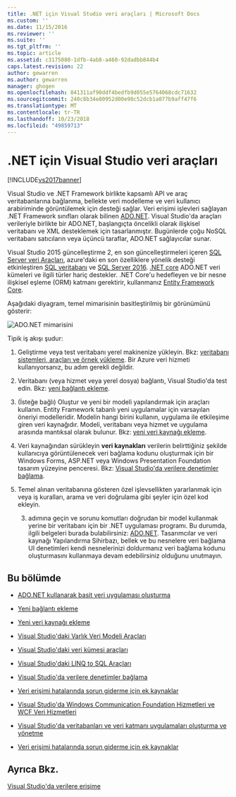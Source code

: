 ```yaml
---
title: .NET için Visual Studio veri araçları | Microsoft Docs
ms.custom: ''
ms.date: 11/15/2016
ms.reviewer: ''
ms.suite: ''
ms.tgt_pltfrm: ''
ms.topic: article
ms.assetid: c3175080-1dfb-4ab8-a460-92dadbb844b4
caps.latest.revision: 22
author: gewarren
ms.author: gewarren
manager: ghogen
ms.openlocfilehash: 841311af90ddf4bedfb9d055e5764068cdc71632
ms.sourcegitcommit: 240c8b34e80952d00e90c52dcb1a077b9aff47f6
ms.translationtype: MT
ms.contentlocale: tr-TR
ms.lasthandoff: 10/23/2018
ms.locfileid: "49859713"
---
```

# <a name="visual-studio-data-tools-for-net"></a>.NET için Visual Studio veri araçları
[!INCLUDE[vs2017banner](../includes/vs2017banner.md)]

Visual Studio ve .NET Framework birlikte kapsamlı API ve araç veritabanlarına bağlanma, bellekte veri modelleme ve veri kullanıcı arabiriminde görüntülemek için desteği sağlar.  Veri erişimi işlevleri sağlayan .NET Framework sınıfları olarak bilinen [ADO.NET](https://msdn.microsoft.com/library/e80y5yhx\(v=vs.110\).aspx). Visual Studio'da araçları verileriyle birlikte bir ADO.NET, başlangıçta öncelikli olarak ilişkisel veritabanı ve XML desteklemek için tasarlanmıştır. Bugünlerde çoğu NoSQL veritabanı satıcıların veya üçüncü taraflar, ADO.NET sağlayıcılar sunar.  
  
 Visual Studio 2015 güncelleştirme 2, en son güncelleştirmeleri içeren [SQL Server veri Araçları](https://msdn.microsoft.com/library/hh272686\(v=vs.103\).aspx), azure'daki en son özelliklere yönelik desteği etkinleştiren [SQL veritabanı](https://azure.microsoft.com/en-us/services/sql-database/) ve [SQL Server 2016](https://www.microsoft.com/en-us/server-cloud/products/sql-server-2016/). [.NET core](https://www.dotnetfoundation.org/netcore) ADO.NET veri kümeleri ve ilgili türler hariç destekler. .NET Core'u hedefleyen ve bir nesne ilişkisel eşleme (ORM) katmanı gerektirir, kullanmanız [Entity Framework Core](https://msdn.microsoft.com/data/ef.aspx).  
  
 Aşağıdaki diyagram, temel mimarisinin basitleştirilmiş bir görünümünü gösterir:  
  
 ![ADO.NET mimarisini](../data-tools/media/raddata-ado-net-architecture-diagram.png "raddata ADO.NET mimarisi diyagramı")  
  
 Tipik iş akışı şudur:  
  
1. Geliştirme veya test veritabanı yerel makinenize yükleyin. Bkz: [veritabanı sistemleri, araçları ve örnek yükleme](../data-tools/installing-database-systems-tools-and-samples.md). Bir Azure veri hizmeti kullanıyorsanız, bu adım gerekli değildir.  
  
2. Veritabanı (veya hizmet veya yerel dosya) bağlantı, Visual Studio'da test edin. Bkz: [yeni bağlantı ekleme](../data-tools/add-new-connections.md).  
  
3. (İsteğe bağlı) Oluştur ve yeni bir modeli yapılandırmak için araçları kullanın. Entity Framework tabanlı yeni uygulamalar için varsayılan öneriyi modelleridir. Modelin hangi birini kullanın, uygulama ile etkileşime giren veri kaynağıdır. Modeli, veritabanı veya hizmet ve uygulama arasında mantıksal olarak bulunur.  Bkz: [yeni veri kaynağı ekleme](../data-tools/add-new-data-sources.md).  
  
4. Veri kaynağından sürükleyin **veri kaynakları** verilerin belirttiğiniz şekilde kullanıcıya görüntülenecek veri bağlama kodunu oluşturmak için bir Windows Forms, ASP.NET veya Windows Presentation Foundation tasarım yüzeyine penceresi. Bkz: [Visual Studio'da verilere denetimler bağlama](../data-tools/bind-controls-to-data-in-visual-studio.md).  
  
5. Temel alınan veritabanına gösteren özel işlevsellikten yararlanmak için veya iş kuralları, arama ve veri doğrulama gibi şeyler için özel kod ekleyin.  
  
   3. adımına geçin ve sorunu komutları doğrudan bir model kullanmak yerine bir veritabanı için bir .NET uygulaması programı. Bu durumda, ilgili belgeleri burada bulabilirsiniz: [ADO.NET](https://msdn.microsoft.com/library/e80y5yhx\(v=vs.110\).aspx). Tasarımcılar ve veri kaynağı Yapılandırma Sihirbazı, bellek ve bu nesnelere veri bağlama UI denetimleri kendi nesnelerinizi doldurmanız veri bağlama kodunu oluşturmasını kullanmaya devam edebilirsiniz olduğunu unutmayın.  
  
## <a name="in-this-section"></a>Bu bölümde  
  
-   [ADO.NET kullanarak basit veri uygulaması oluşturma](../data-tools/create-a-simple-data-application-by-using-adonet.md)  
  
-   [Yeni bağlantı ekleme](../data-tools/add-new-connections.md)  
  
-   [Yeni veri kaynağı ekleme](../data-tools/add-new-data-sources.md)  
  
-   [Visual Studio'daki Varlık Veri Modeli Araçları](../data-tools/entity-data-model-tools-in-visual-studio.md)  
  
-   [Visual Studio'daki veri kümesi araçları](../data-tools/dataset-tools-in-visual-studio.md)  
  
-   [Visual Studio'daki LINQ to SQL Araçları](../data-tools/linq-to-sql-tools-in-visual-studio2.md)  
  
-   [Visual Studio'da verilere denetimler bağlama](../data-tools/bind-controls-to-data-in-visual-studio.md)  
  
-   [Veri erişimi hatalarında sorun giderme için ek kaynaklar](../data-tools/additional-resources-for-troubleshooting-data-access-errors.md)  
  
-   [Visual Studio'da Windows Communication Foundation Hizmetleri ve WCF Veri Hizmetleri](../data-tools/windows-communication-foundation-services-and-wcf-data-services-in-visual-studio.md)  
  
-   [Visual Studio'da veritabanları ve veri katmanı uygulamaları oluşturma ve yönetme](../data-tools/creating-and-managing-databases-and-data-tier-applications-in-visual-studio.md)  
  
-   [Veri erişimi hatalarında sorun giderme için ek kaynaklar](../data-tools/additional-resources-for-troubleshooting-data-access-errors.md)  
  
## <a name="see-also"></a>Ayrıca Bkz.  
 [Visual Studio'da verilere erişime](../data-tools/accessing-data-in-visual-studio.md)







